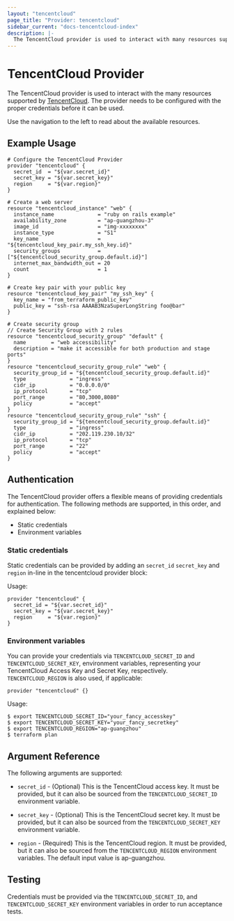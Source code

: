 ```yaml
---
layout: "tencentcloud"
page_title: "Provider: tencentcloud"
sidebar_current: "docs-tencentcloud-index"
description: |-
  The TencentCloud provider is used to interact with many resources supported by TencentCloud. The provider needs to be configured with the proper credentials before it can be used.
---
```


# TencentCloud Provider

The TencentCloud provider is used to interact with the
many resources supported by [TencentCloud](https://intl.cloud.tencent.com). The provider needs to be configured
with the proper credentials before it can be used.

Use the navigation to the left to read about the available resources.

## Example Usage

```hcl
# Configure the TencentCloud Provider
provider "tencentcloud" {
  secret_id  = "${var.secret_id}"
  secret_key = "${var.secret_key}"
  region     = "${var.region}"
}

# Create a web server
resource "tencentcloud_instance" "web" {
  instance_name              = "ruby on rails example"
  availability_zone          = "ap-guangzhou-3"
  image_id                   = "img-xxxxxxxx"
  instance_type              = "S1"
  key_name                   = "${tencentcloud_key_pair.my_ssh_key.id}"
  security_groups            = ["${tencentcloud_security_group.default.id}"]
  internet_max_bandwidth_out = 20
  count                      = 1
}

# Create key pair with your public key
resource "tencentcloud_key_pair" "my_ssh_key" {
  key_name = "from_terraform_public_key"
  public_key = "ssh-rsa AAAAB3NzaSuperLongString foo@bar"
}

# Create security group
// Create Security Group with 2 rules
resource "tencentcloud_security_group" "default" {
  name        = "web accessibility"
  description = "make it accessible for both production and stage ports"
}
resource "tencentcloud_security_group_rule" "web" {
  security_group_id = "${tencentcloud_security_group.default.id}"
  type              = "ingress"
  cidr_ip           = "0.0.0.0/0"
  ip_protocol       = "tcp"
  port_range        = "80,3000,8080"
  policy            = "accept"
}
resource "tencentcloud_security_group_rule" "ssh" {
  security_group_id = "${tencentcloud_security_group.default.id}"
  type              = "ingress"
  cidr_ip           = "202.119.230.10/32"
  ip_protocol       = "tcp"
  port_range        = "22"
  policy            = "accept"
}
```

## Authentication

The TencentCloud provider offers a flexible means of providing credentials for authentication.
The following methods are supported, in this order, and explained below:

- Static credentials
- Environment variables

### Static credentials ###

Static credentials can be provided by adding an `secret_id` `secret_key` and `region` in-line in the
tencentcloud provider block:

Usage:

```hcl
provider "tencentcloud" {
  secret_id = "${var.secret_id}"
  secret_key = "${var.secret_key}"
  region     = "${var.region}"
}
```


### Environment variables

You can provide your credentials via `TENCENTCLOUD_SECRET_ID` and `TENCENTCLOUD_SECRET_KEY`,
environment variables, representing your TencentCloud Access Key and Secret Key, respectively.
`TENCENTCLOUD_REGION` is also used, if applicable:

```hcl
provider "tencentcloud" {}
```

Usage:

```shell
$ export TENCENTCLOUD_SECRET_ID="your_fancy_accesskey"
$ export TENCENTCLOUD_SECRET_KEY="your_fancy_secretkey"
$ export TENCENTCLOUD_REGION="ap-guangzhou"
$ terraform plan
```


## Argument Reference

The following arguments are supported:

* `secret_id` - (Optional) This is the TencentCloud access key. It must be provided, but
  it can also be sourced from the `TENCENTCLOUD_SECRET_ID` environment variable.

* `secret_key` - (Optional) This is the TencentCloud secret key. It must be provided, but
  it can also be sourced from the `TENCENTCLOUD_SECRET_KEY` environment variable.

* `region` - (Required) This is the TencentCloud region. It must be provided, but
  it can also be sourced from the `TENCENTCLOUD_REGION` environment variables.
  The default input value is ap-guangzhou.


## Testing

Credentials must be provided via the `TENCENTCLOUD_SECRET_ID`, and `TENCENTCLOUD_SECRET_KEY` environment variables in order to run acceptance tests.
